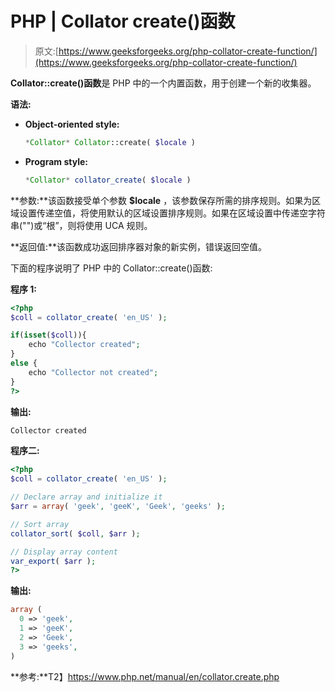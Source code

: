 # PHP | Collator create()函数

> 原文:[https://www.geeksforgeeks.org/php-collator-create-function/](https://www.geeksforgeeks.org/php-collator-create-function/)

**Collator::create()函数**是 PHP 中的一个内置函数，用于创建一个新的收集器。

**语法:**

*   **Object-oriented style:**

    ```php
    *Collator* Collator::create( $locale )
    ```

*   **Program style:**

    ```php
    *Collator* collator_create( $locale )
    ```

**参数:**该函数接受单个参数 **$locale** ，该参数保存所需的排序规则。如果为区域设置传递空值，将使用默认的区域设置排序规则。如果在区域设置中传递空字符串("")或“根”，则将使用 UCA 规则。

**返回值:**该函数成功返回排序器对象的新实例，错误返回空值。

下面的程序说明了 PHP 中的 Collator::create()函数:

**程序 1:**

```php
<?php
$coll = collator_create( 'en_US' );

if(isset($coll)){
    echo "Collector created";
}
else {
    echo "Collector not created";
}
?>
```

**输出:**

```php
Collector created

```

**程序二:**

```php
<?php 
$coll = collator_create( 'en_US' ); 

// Declare array and initialize it 
$arr = array( 'geek', 'geeK', 'Geek', 'geeks' ); 

// Sort array 
collator_sort( $coll, $arr ); 

// Display array content 
var_export( $arr ); 
?> 
```

**输出:**

```php
array (
  0 => 'geek',
  1 => 'geeK',
  2 => 'Geek',
  3 => 'geeks',
)

```

**参考:**T2】https://www.php.net/manual/en/collator.create.php